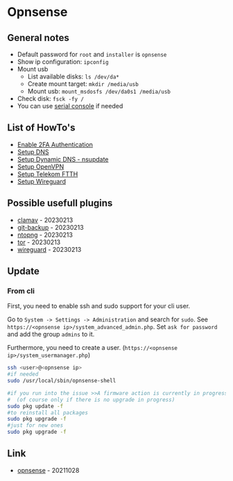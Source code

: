 # Opnsense

## General notes

* Default password for `root` and `installer` is `opnsense`
* Show ip configuration: `ipconfig`
* Mount usb
  * List available disks: `ls /dev/da*`
  * Create mount target: `mkdir /media/usb`
  * Mount usb: `mount_msdosfs /dev/da0s1 /media/usb`
* Check disk: `fsck -fy /`
* You can use [serial console](../../operation_system/unix/tty.md) if needed

## List of HowTo's

* [Enable 2FA Authentication](howto/enable_2fa_authentication.md)
* [Setup DNS](howto/setup_dns.md)
* [Setup Dynamic DNS - nsupdate](howto/setup_dynamic_dns.md)
* [Setup OpenVPN](howto/setup_openvpn.md)
* [Setup Telekom FTTH](howto/setup_telekom_ftth.md)
* [Setup Wireguard](howto/setup_wireguard.md)

## Possible usefull plugins

* [clamav](https://docs.opnsense.org/manual/how-tos/clamav.html) - 20230213
* [git-backup](https://docs.opnsense.org/manual/git-backup.html) - 20230213
* [ntopng](https://docs.opnsense.org/manual/how-tos/ntopng.html) - 20230213
* [tor](https://docs.opnsense.org/manual/how-tos/tor.html) - 20230213
* [wireguard](https://docs.opnsense.org/manual/how-tos/wireguard-client.html) - 20230213

## Update

### From cli

First, you need to enable ssh and sudo support for your cli user.

Go to `System -> Settings -> Administration` and search for `sudo`.
See `https://<opnsense ip>/system_advanced_admin.php`.
Set `ask for password` and add the group `admins` to it.

Furthermore, you need to create a user. (`https://<opnsense ip>/system_usermanager.php`)

```bash
ssh <user>@<opnsense ip>
#if needed
sudo /usr/local/sbin/opnsense-shell

#if you run into the issue >>A firmware action is currently in progress.<<
#  (of course only if there is no upgrade in progress)
sudo pkg update -f
#to reinstall all packages
sudo pkg upgrade -f
#just for new ones
sudo pkg upgrade -f
```

## Link

* [opnsense](http://opnsense.org/) - 20211028
